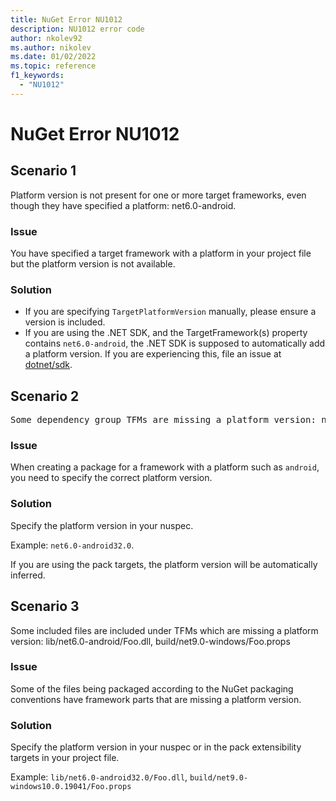 ```yaml
---
title: NuGet Error NU1012
description: NU1012 error code
author: nkolev92
ms.author: nikolev
ms.date: 01/02/2022
ms.topic: reference
f1_keywords: 
  - "NU1012"
---
```


# NuGet Error NU1012

## Scenario 1

Platform version is not present for one or more target frameworks, even though they have specified a platform: net6.0-android.

### Issue

You have specified a target framework with a platform in your project file but the platform version is not available.

### Solution

- If you are specifying `TargetPlatformVersion` manually, please ensure a version is included.
- If you are using the .NET SDK, and the TargetFramework(s) property contains `net6.0-android`, the .NET SDK is supposed to automatically add a platform version. If you are experiencing this, file an issue at [dotnet/sdk](https://github.com/dotnet/sdk/issues).

## Scenario 2

<pre>Some dependency group TFMs are missing a platform version: net6.0-android</pre>

### Issue

When creating a package for a framework with a platform such as `android`, you need to specify the correct platform version.

### Solution

Specify the platform version in your nuspec.

Example: `net6.0-android32.0`.

If you are using the pack targets, the platform version will be automatically inferred.

## Scenario 3

Some included files are included under TFMs which are missing a platform version: lib/net6.0-android/Foo.dll, build/net9.0-windows/Foo.props

### Issue

Some of the files being packaged according to the NuGet packaging conventions have framework parts that are missing a platform version.

### Solution

Specify the platform version in your nuspec or in the pack extensibility targets in your project file.

Example: `lib/net6.0-android32.0/Foo.dll`, `build/net9.0-windows10.0.19041/Foo.props`
